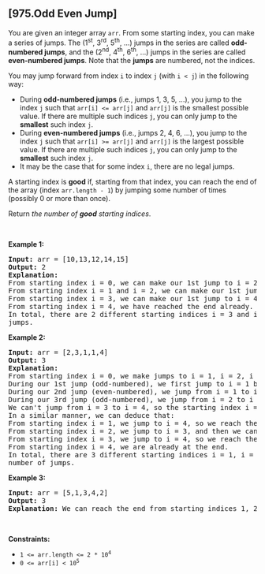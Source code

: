 ## [975.Odd Even Jump]
<p>You are given an integer array <code>arr</code>. From some starting index, you can make a series of jumps. The (1<sup>st</sup>, 3<sup>rd</sup>, 5<sup>th</sup>, ...) jumps in the series are called <strong>odd-numbered jumps</strong>, and the (2<sup>nd</sup>, 4<sup>th</sup>, 6<sup>th</sup>, ...) jumps in the series are called <strong>even-numbered jumps</strong>. Note that the <strong>jumps</strong> are numbered, not the indices.</p>

<p>You may jump forward from index <code>i</code> to index <code>j</code> (with <code>i &lt; j</code>) in the following way:</p>

<ul>
	<li>During <strong>odd-numbered jumps</strong> (i.e., jumps 1, 3, 5, ...), you jump to the index <code>j</code> such that <code>arr[i] &lt;= arr[j]</code> and <code>arr[j]</code> is the smallest possible value. If there are multiple such indices <code>j</code>, you can only jump to the <strong>smallest</strong> such index <code>j</code>.</li>
	<li>During <strong>even-numbered jumps</strong> (i.e., jumps 2, 4, 6, ...), you jump to the index <code>j</code> such that <code>arr[i] &gt;= arr[j]</code> and <code>arr[j]</code> is the largest possible value. If there are multiple such indices <code>j</code>, you can only jump to the <strong>smallest</strong> such index <code>j</code>.</li>
	<li>It may be the case that for some index <code>i</code>, there are no legal jumps.</li>
</ul>

<p>A starting index is <strong>good</strong> if, starting from that index, you can reach the end of the array (index <code>arr.length - 1</code>) by jumping some number of times (possibly 0 or more than once).</p>

<p>Return <em>the number of <strong>good</strong> starting indices</em>.</p>

<p>&nbsp;</p>
<p><strong class="example">Example 1:</strong></p>

<pre>
<strong>Input:</strong> arr = [10,13,12,14,15]
<strong>Output:</strong> 2
<strong>Explanation:</strong> 
From starting index i = 0, we can make our 1st jump to i = 2 (since arr[2] is the smallest among arr[1], arr[2], arr[3], arr[4] that is greater or equal to arr[0]), then we cannot jump any more.
From starting index i = 1 and i = 2, we can make our 1st jump to i = 3, then we cannot jump any more.
From starting index i = 3, we can make our 1st jump to i = 4, so we have reached the end.
From starting index i = 4, we have reached the end already.
In total, there are 2 different starting indices i = 3 and i = 4, where we can reach the end with some number of
jumps.
</pre>

<p><strong class="example">Example 2:</strong></p>

<pre>
<strong>Input:</strong> arr = [2,3,1,1,4]
<strong>Output:</strong> 3
<strong>Explanation:</strong> 
From starting index i = 0, we make jumps to i = 1, i = 2, i = 3:
During our 1st jump (odd-numbered), we first jump to i = 1 because arr[1] is the smallest value in [arr[1], arr[2], arr[3], arr[4]] that is greater than or equal to arr[0].
During our 2nd jump (even-numbered), we jump from i = 1 to i = 2 because arr[2] is the largest value in [arr[2], arr[3], arr[4]] that is less than or equal to arr[1]. arr[3] is also the largest value, but 2 is a smaller index, so we can only jump to i = 2 and not i = 3
During our 3rd jump (odd-numbered), we jump from i = 2 to i = 3 because arr[3] is the smallest value in [arr[3], arr[4]] that is greater than or equal to arr[2].
We can&#39;t jump from i = 3 to i = 4, so the starting index i = 0 is not good.
In a similar manner, we can deduce that:
From starting index i = 1, we jump to i = 4, so we reach the end.
From starting index i = 2, we jump to i = 3, and then we can&#39;t jump anymore.
From starting index i = 3, we jump to i = 4, so we reach the end.
From starting index i = 4, we are already at the end.
In total, there are 3 different starting indices i = 1, i = 3, and i = 4, where we can reach the end with some
number of jumps.
</pre>

<p><strong class="example">Example 3:</strong></p>

<pre>
<strong>Input:</strong> arr = [5,1,3,4,2]
<strong>Output:</strong> 3
<strong>Explanation:</strong> We can reach the end from starting indices 1, 2, and 4.
</pre>

<p>&nbsp;</p>
<p><strong>Constraints:</strong></p>

<ul>
	<li><code>1 &lt;= arr.length &lt;= 2 * 10<sup>4</sup></code></li>
	<li><code>0 &lt;= arr[i] &lt; 10<sup>5</sup></code></li>
</ul>
